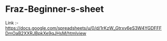 # Fraz-Beginner-s-sheet
Link :-  https://docs.google.com/spreadsheets/u/0/d/1rKzW_Gtrxv6eS3W4YGDFFFDmOaB2XXRJBpkXe9qJHsM/htmlview
